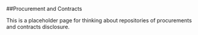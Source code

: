 ##Procurement and Contracts


This is a placeholder page for thinking about repositories of procurements and contracts disclosure.
